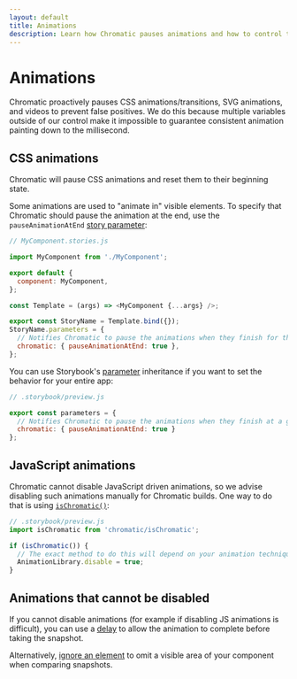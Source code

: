 ```yaml
---
layout: default
title: Animations
description: Learn how Chromatic pauses animations and how to control the behaviour
---
```


# Animations

Chromatic proactively pauses CSS animations/transitions, SVG animations, and videos to prevent false positives. We do this because multiple variables outside of our control make it impossible to guarantee consistent animation painting down to the millisecond.

## CSS animations

Chromatic will pause CSS animations and reset them to their beginning state.

Some animations are used to "animate in" visible elements. To specify that Chromatic should pause the animation at the end, use the `pauseAnimationAtEnd` [story parameter](https://storybook.js.org/docs/react/writing-stories/parameters#story-parameters):

```js
// MyComponent.stories.js

import MyComponent from './MyComponent';

export default {
  component: MyComponent,
};

const Template = (args) => <MyComponent {...args} />;

export const StoryName = Template.bind({});
StoryName.parameters = {
  // Notifies Chromatic to pause the animations when they finish for the specific story.
  chromatic: { pauseAnimationAtEnd: true },
};

```

You can use Storybook's [parameter](https://storybook.js.org/docs/react/writing-stories/parameters#global-parameters) inheritance if you want to set the behavior for your entire app:

```js
// .storybook/preview.js

export const parameters = {
  // Notifies Chromatic to pause the animations when they finish at a global level.
  chromatic: { pauseAnimationAtEnd: true }
};
```

## JavaScript animations

Chromatic cannot disable JavaScript driven animations, so we advise disabling such animations manually for Chromatic builds. One way to do that is using [`isChromatic()`](isChromatic):

```js
// .storybook/preview.js
import isChromatic from 'chromatic/isChromatic';

if (isChromatic()) {
  // The exact method to do this will depend on your animation techniques.
  AnimationLibrary.disable = true;
}
```

## Animations that cannot be disabled

If you cannot disable animations (for example if disabling JS animations is difficult), you can use a [delay](delay) to allow the animation to complete before taking the snapshot.

Alternatively, [ignore an element](ignoring-elements) to omit a visible area of your component when comparing snapshots.
